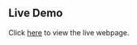 ## Live Demo
Click [here](https://qianweiz1998.github.io/si649-final-paper/) to view the live webpage.
